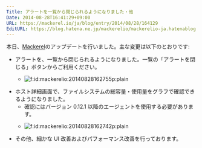 ```yaml
---
Title: アラートを一覧から閉じられるようになりました・他
Date: 2014-08-28T16:41:29+09:00
URL: https://mackerel.io/ja/blog/entry/2014/08/28/164129
EditURL: https://blog.hatena.ne.jp/mackerelio/mackerelio-ja.hatenablog.mackerel.io/atom/entry/12921228815731480040
---
```


本日、[Mackerel]のアップデートを行いました。主な変更は以下のとおりです:

- アラートを、一覧から閉じられるようになりました。一覧の「アラートを閉じる」ボタンからご利用ください。
  - <p><span itemscope itemtype="http://schema.org/Photograph"><img src="https://cdn-ak.f.st-hatena.com/images/fotolife/m/mackerelio/20140828/20140828162755.png" alt="f:id:mackerelio:20140828162755p:plain" title="f:id:mackerelio:20140828162755p:plain" class="hatena-fotolife" itemprop="image"></span></p>
- ホスト詳細画面で、ファイルシステムの総容量・使用量をグラフで確認できるようになりました。
  - 確認にはバージョン 0.12.1 以降のエージェントを使用する必要があります。
  - <p><span itemscope itemtype="http://schema.org/Photograph"><img src="https://cdn-ak.f.st-hatena.com/images/fotolife/m/mackerelio/20140828/20140828162742.png" alt="f:id:mackerelio:20140828162742p:plain" title="f:id:mackerelio:20140828162742p:plain" class="hatena-fotolife" itemprop="image"></span></p>
- その他、細かな UI 改善およびパフォーマンス改善を行っております。

[Mackerel]: https://mackerel.io/ja/
